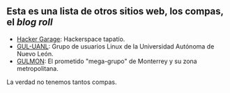 ## Esta es una lista de otros sitios web, los compas, el *blog* *roll*

* [Hacker Garage][hg]: Hackerspace tapatío.
* [GUL-UANL][guluanl]: Grupo de usuarios Linux de la Universidad Autónoma de Nuevo León. 
* [GULMON][]: El prometido "mega-grupo" de Monterrey y su zona metropolitana.

La verdad no tenemos tantos compas.

  [hg]: http://hackergarage.mx/
  [guluanl]: http://www.guluanl.org/
  [GULMON]: http://gulmon.org/
